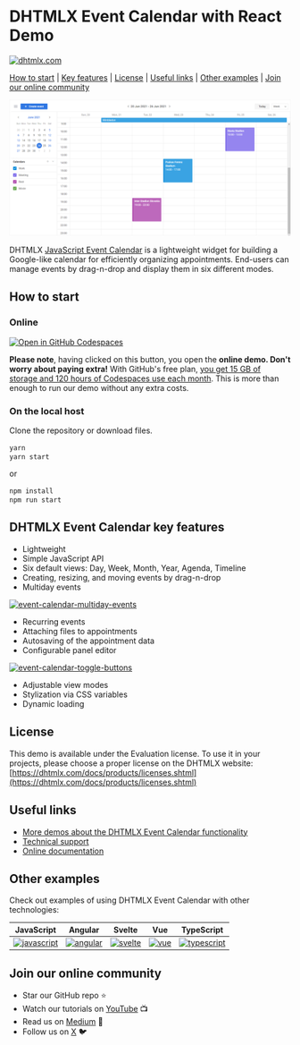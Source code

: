 # DHTMLX Event Calendar with React Demo

[![dhtmlx.com](https://img.shields.io/badge/made%20by-DHTMLX-blue)](https://dhtmlx.com/)

[How to start](#how-to-start) | [Key features](#key-features) | [License](#license) | [Useful links](#links) | [Other examples](#examples) | [Join our online community](#join)

![DHTMLX Event Calendar with React Demo](https://raw.githubusercontent.com/DHTMLX/react-event-calendar-demo/master/event-calendar.png)

DHTMLX [JavaScript Event Calendar](https://dhtmlx.com/docs/products/dhtmlxEventCalendar/) is a lightweight widget for building a Google-like calendar for efficiently organizing appointments. End-users can manage events by drag-n-drop and display them in six different modes.

<a name="how-to-start"></a>
## How to start

### Online

[![Open in GitHub Codespaces](https://github.com/codespaces/badge.svg)](https://codespaces.new/DHTMLX/react-event-calendar-demo)

**Please note**, having clicked on this button, you open the **online demo. Don't worry about paying extra!** With GitHub's free plan, [you get 15 GB of storage and 120 hours of Codespaces use each month](https://docs.github.com/ru/billing/managing-billing-for-github-codespaces/about-billing-for-github-codespaces#monthly-included-storage-and-core-hours-for-personal-accounts). This is more than enough to run our demo without any extra costs.

### On the local host 

Clone the repository or download files.

```
yarn
yarn start
```

or

```
npm install
npm run start
```

<a name="key-features"></a>
## DHTMLX Event Calendar key features

- Lightweight
- Simple JavaScript API
- Six default views: Day, Week, Month, Year, Agenda, Timeline
- Creating, resizing, and moving events by drag-n-drop
- Multiday events

[![event-calendar-multiday-events](https://dhtmlx.com/blog/wp-content/uploads/2023/09/image1.gif)](https://snippet.dhtmlx.com/btytgzed?tag=event_calendar&mode=wide)
  
- Recurring events
- Attaching files to appointments
- Autosaving of the appointment data
- Configurable panel editor

[![event-calendar-toggle-buttons](https://dhtmlx.com/blog/wp-content/uploads/2023/02/toggle-buttons.gif)](https://snippet.dhtmlx.com/dmoijc47?tag=event_calendar&mode=wide)

- Adjustable view modes
- Stylization via CSS variables
- Dynamic loading

<a name="license"></a>
## License ##
This demo is available under the Evaluation license. To use it in your projects, please choose a proper license on the DHTMLX website: [https://dhtmlx.com/docs/products/licenses.shtml](https://dhtmlx.com/docs/products/licenses.shtml)

<a name="links"></a>
## Useful links

- [More demos about the DHTMLX Event Calendar functionality](https://snippet.dhtmlx.com/nh2g0j2o?tag=event_calendar)
- [Technical support ](https://forum.dhtmlx.com/c/event-calendar)
- [Online  documentation](https://docs.dhtmlx.com/eventcalendar/)

<a name="examples"></a>
## Other examples

Check out examples of using DHTMLX Event Calendar with other technologies:

| JavaScript | Angular | Svelte | Vue | TypeScript |
| ----- | ----- | ----- | ----- | ----- |
| [![javascript](https://dhtmlx.com/images/common/technologies/js.svg)](https://dhtmlx.com/docs/products/dhtmlxEventCalendar/) | [![angular](https://dhtmlx.com/images/common/technologies/angular.svg)](https://github.com/DHTMLX/angular-event-calendar-demo) | [![svelte](https://dhtmlx.com/images/common/technologies/svelte.svg)](https://github.com/DHTMLX/svelte-event-calendar-demo) | [![vue](https://dhtmlx.com/images/common/technologies/vue.svg)](https://github.com/DHTMLX/vue-event-calendar-demo) | [![typescript](https://dhtmlx.com/images/common/technologies/typescript.svg)](https://docs.dhtmlx.com/eventcalendar/guides/typescript_support/)

<a name="join"></a>
## Join our online community

- Star our GitHub repo :star:
- Watch our tutorials on [YouTube](https://www.youtube.com/user/dhtmlx/videos) :tv:
- Read us on [Medium](https://dhtmlx.medium.com) :newspaper:
- Follow us on [X](https://x.com/dhtmlx) :bird:
